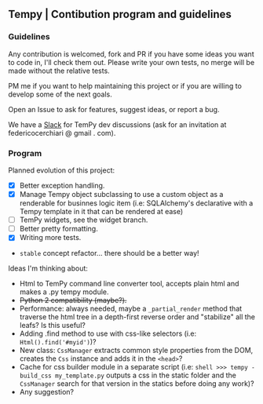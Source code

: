 ## Tempy | Contibution program and guidelines

### Guidelines
Any contribution is welcomed, fork and PR if you have some ideas you want to code in, I'll check them out.
Please write your own tests, no merge will be made without the relative tests.

PM me if you want to help maintaining this project or if you are willing to develop some of the next goals.

Open an Issue to ask for features, suggest ideas, or report a bug.

We have a [Slack](https://tempy-dev.slack.com) for TemPy dev discussions (ask for an invitation at federicocerchiari @ gmail . com).

### Program
Planned evolution of this project:
- [x] Better exception handling.
- [x] Manage Tempy object subclassing to use a custom object as a renderable for businnes logic item (i.e: SQLAlchemy's declarative with a Tempy template in it that can be rendered at ease)
- [ ] TemPy widgets, see the widget branch.
- [ ] Better pretty formatting.
- [x] Writing more tests.
- `stable` concept refactor... there should be a better way!

Ideas I'm thinking about:
- Html to TemPy command line converter tool, accepts plain html and makes a .py tempy module.
- ~~Python 2 compatibility (maybe?).~~
- Performance: always needed, maybe a `_partial_render` method that traverse the html tree in a depth-first reverse order and "stabilize" all the leafs? Is this useful?
- Adding .find method to use with css-like selectors (i.e: `Html().find('#myid')`)?
- New class: `CssManager` extracts common style properties from the DOM, creates the `Css` instance and adds it in the `<head>`?
- Cache for css builder module in a separate script (i.e: `shell >>> tempy -build_css my_template.py` outputs a css in the static folder and the `CssManager` search for that version in the statics before doing any work)?
- Any suggestion?
